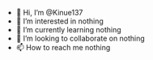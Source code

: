 - 👋 Hi, I’m @Kinue137
- 👀 I’m interested in nothing
- 🌱 I’m currently learning nothing
- 💞️ I’m looking to collaborate on nothing
- 📫 How to reach me nothing
